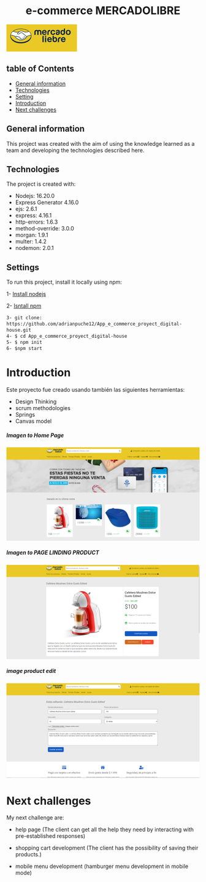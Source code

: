  

 <h1 align="center">e-commerce MERCADOLIBRE</h1>

 ![Algorithm schema](./imgesReadme/logo.png)




## table of Contents

* [General information](#General-information)
* [Technologies](#Technologies)
* [Setting](#Settings)
* [Introduction](#Introduction)
* [Next challenges](#Next-challenges)



## General information

This project was created with the aim of using the knowledge learned as a team and developing the technologies described here.
	


## Technologies

The project is created with:

   * Nodejs:  16.20.0
   * Express Generator 4.16.0
   * ejs: 2.6.1
   * express: 4.16.1
   * http-errors: 1.6.3
   * method-override: 3.0.0
   * morgan: 1.9.1
   * multer: 1.4.2
   * nodemon: 2.0.1
	


## Settings
To run this project, install it locally using npm:


1- [Install nodejs](https://nodejs.org/en/download)

2- [Isntall npm](https://www.npmjs.com/)

```
3- git clone: https://github.com/adrianpuche12/App_e_commerce_proyect_digital-house.git
4- $ cd App_e_commerce_proyect_digital-house
5- $ npm init
6- $npm start

```



 # Introduction

Este proyecto fue creado usando también las siguientes herramientas:


* Design Thinking
* scrum methodologies
* Springs
* Canvas model



##### Imagen to Home Page

 ![Algorithm schema](/imgesReadme/003815.png)



##### Imagen to PAGE LINDING PRODUCT

 ![Algorithm schema](/imgesReadme/003843.png)



##### image product edit

![Algorithm schema](./imgesReadme/003914.png)
 


 
 # Next challenges


My next challenge are:

 * help page (The client can get all the help they need by interacting with pre-established responses)

 * shopping cart development (The client has the possibility of saving their products.)

 * mobile menu development (hamburger menu development in mobile mode)
